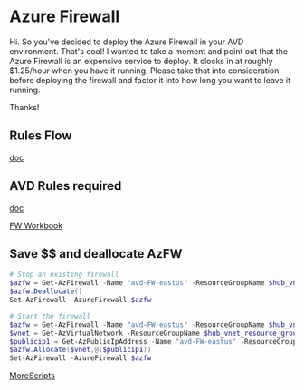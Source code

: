 # Azure Firewall

Hi. So you've decided to deploy the Azure Firewall in your AVD environment. That's cool! I wanted to take a moment and point out that the Azure Firewall is an expensive service to deploy. It clocks in at roughly $1.25/hour when you have it running. Please take that into consideration before deploying the firewall and factor it into how long you want to leave it running.

Thanks!

## Rules Flow
[doc](https://learn.microsoft.com/en-us/azure/firewall/rule-processing)

## AVD Rules required
[doc](https://learn.microsoft.com/en-us/azure/firewall/protect-azure-virtual-desktop?tabs=azure#create-network-rules)


[FW Workbook](https://github.com/Azure/Azure-Network-Security/tree/master/Azure%20Firewall/Workbook%20-%20Azure%20Firewall%20Monitor%20Workbook)

## Save $$ and deallocate AzFW
```powershell
# Stop an existing firewall
$azfw = Get-AzFirewall -Name "avd-FW-eastus" -ResourceGroupName $hub_vnet_resource_group
$azfw.Deallocate()
Set-AzFirewall -AzureFirewall $azfw

# Start the firewall
$azfw = Get-AzFirewall -Name "avd-FW-eastus" -ResourceGroupName $hub_vnet_resource_group
$vnet = Get-AzVirtualNetwork -ResourceGroupName $hub_vnet_resource_group -Name $vnetName
$publicip1 = Get-AzPublicIpAddress -Name "avd-FW-eastus" -ResourceGroupName $hub_vnet_resource_group
$azfw.Allocate($vnet,@($publicip1))
Set-AzFirewall -AzureFirewall $azfw
```
[MoreScripts](https://github.com/Azure/Azure-Network-Security)